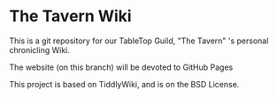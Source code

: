 # The Tavern Wiki

This is a git repository for our TableTop Guild, "The Tavern" 's personal chronicling Wiki.

The website (on this branch) will be devoted to GitHub Pages

This project is based on TiddlyWiki, and is on the BSD License.

